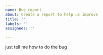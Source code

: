 ```yaml
---
name: Bug report
about: Create a report to help us improve
title: ''
labels: ''
assignees: ''

---
```


just tell me how to do the bug
